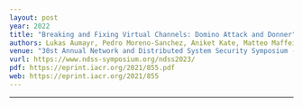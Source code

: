 ```yaml
---
layout: post
year: 2022
title: "Breaking and Fixing Virtual Channels: Domino Attack and Donner"
authors: Lukas Aumayr, Pedro Moreno-Sanchez, Aniket Kate, Matteo Maffei
venue: "30st Annual Network and Distributed System Security Symposium - NDSS 2023, February 27 - March 3rd 2023, San Diego, USA"
vurl: https://www.ndss-symposium.org/ndss2023/
pdf: https://eprint.iacr.org/2021/855.pdf
web: https://eprint.iacr.org/2021/855
---
```



---


